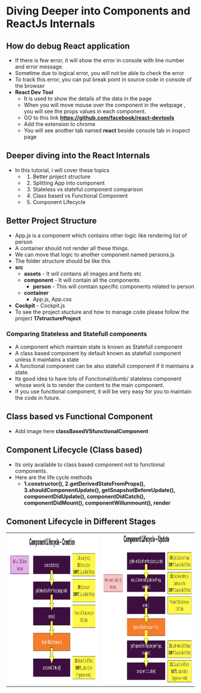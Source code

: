 # Diving Deeper into Components and ReactJs Internals

## How do debug React application
- If there is few error, it will show the error in console with line number and error message.
- Sometime due to logical error, you will not be able to check the error
- To track this error, you can put break point in source code in console of the browser
- **React Dev Tool**
  - It is used to show the details of the data in the page
  - When you will move mouse over the component in the webpage , you will see the props values in each component.
  - GO to this link **https://github.com/facebook/react-devtools**
  - Add the extension to chrome
  - You will see another tab named **react** beside console tab in inspect page
## Deeper diving into the React Internals
- In this tutorial, i will cover these topics
   - 1. Better project structure
   - 2. Splitting App into component
   - 3. Stateless vs stateful component comparison
   - 4. Class based vs Functional Component
   - 5. Component Lifecycle
   
## Better Project Structure
  - App.js is a component which contains other logic like rendering list of person
  - A container should not render all these things.
  - We can move that logic to another component named persons.js
  - The folder structure should be like this
  - **src**
    - **assets** - It will contains all images and fonts etc
    - **component** - It will contain all the components
      - **person** - This will comtain specific components related to person
    - **container**
      - App.js, App.css
   - **Cockpit**
    - Cockpit.js
- To see the project stucture and how to manage code please follow the project **17structureProject**   

### Comparing Stateless and Statefull components
- A component which maintain state is known as Statefull component
- A class based component by default known as statefull component unless it maintains a state
- A functional component can be also statefull component if it maintains a state.
- Its good idea to have lots of Functional/dumb/ stateless component whose work is to render the content to the main component.
- If you use functional component, it will be very easy for you to maintain the code in future.
## Class based vs Functional Component
- Add image here **classBasedVSfunctionalComponent**
## Component Lifecycle (Class based)
- Its only available to class based component not to functional components.
- Here are the life cycle methods
  - **1.constructor(), 2.getDerivedStateFromProps(), 3.shouldComponentUpdate(), getSnapshotBeforeUpdate(), componentDidUpdate(), componentDidCatch(), componentDidMount(), componentWillunmount(), render**
## Comonent Lifecycle in Different Stages
<table>
<tr>
<td>
  <img src="https://github.com/spdobest/ReactJs-World/blob/master/Images/componentCreationLifecycle.png" width="700" height="400" />
 </td>
<td>
 <img src="https://github.com/spdobest/ReactJs-World/blob/master/Images/componentUpdateLifecycle.png" width="700" height="400"/> 
</td>
</tr>
</table> 
